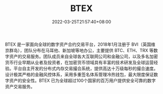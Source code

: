 ﻿---
weight: 
title: "BTEX"
description: "BTEX是面向全球的币币国际站，致力于为投资者提供安全、快捷、稳定的数字资产交易服务。"
date: 2022-03-25T21:57:40+08:00
lastmod: 2022-03-25T16:45:40+08:00
draft: false
authors: ["Metabd"]
featuredImage: "bitaiwang.webp"
link: ""
tags: ["交易所","BTEX"]
categories: ["navigation"]
navigation: ["交易所"]
lightgallery: true
toc: true
pinned: false
recommend: false
recommend1: false
---
BTEX 是一家面向全球的数字资产合约交易平台，2018年1月注册于 BVI（英国维京群岛），团队分布在马耳他、新加坡等地办公，主要提供 BTC、ETH、TRX 等数字资产的交易服务。团队成员来自全球各大互联网公司和金融公司，以及多名加密货币行业早期从业者及投资者，在加密货币领域具有丰富的技术研发及全球运营经验。平台自主开发的分布式内存交易撮合系统，提供高达十万级每秒的撮合速度。设计极其严格的金融风控体系，采用多重签名体系管理冷热钱包，最大限度保证数字资产的安全性。BTEX 已为全球超过100个国家的百万用户提供安全可靠的数字资产交易服务。
